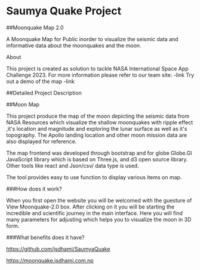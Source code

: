 # Saumya Quake Project

##Moonquake Map 2.0

A Moonquake Map for Public inorder to visualize the seismic data and informative data about the moonquakes and the moon.

About

This project is created as solution to tackle NASA International Space App Challenge 2023.
For more information please refer to our team site:
-link
Try out a demo of the map
-link

##Detailed Project Description 

##Moon Map

This project produce the map of the moon depicting the seismic data from NASA Resources which visualize the shallow moonquakes with ripple effect ,it's location and magnitude and exploring the lunar surface as well as it's topography. The Apollo landing location and other moon mission data are also displayed for reference.

The map frontend was developed through bootstrap and for globe Globe.Gl JavaScript library which is based on Three.js, and d3 open source library. Other tools like react and Json/csv/ data type is used. 

The tool provides easy to use function to display various items on map.

###How does it work?

When you first open the website you will be welcomed with the guesture of View Moonquake-2.0 box. After clicking on it you will be starting the incredible and scientific journey in the main interface. Here you will find many parameters for adjusting which helps you to visualize the moon in 3D form.


###What benefits does it have?

 



https://github.com/jsdhami/SaumyaQuake

https://moonquake.jsdhami.com.np
